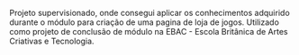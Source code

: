 Projeto supervisionado, onde consegui aplicar os conhecimentos adquirido durante o módulo para criação de uma pagina de loja de jogos. Utilizado como projeto de conclusão de módulo na EBAC - Escola Britânica de Artes Criativas e Tecnologia.
